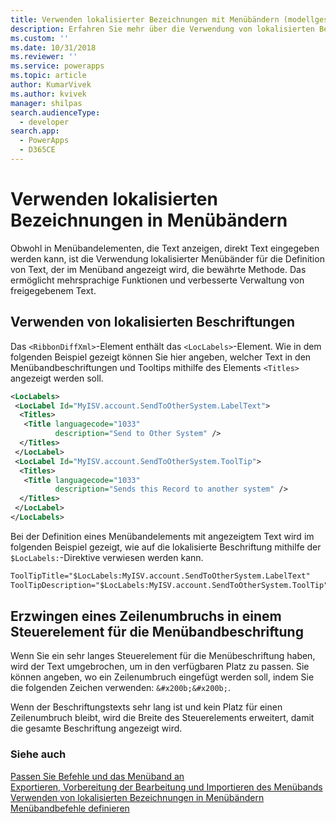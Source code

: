```yaml
---
title: Verwenden lokalisierter Bezeichnungen mit Menübändern (modellgestützte Apps) | Microsoft Docs
description: Erfahren Sie mehr über die Verwendung von lokalisierten Beschriftungen in Menübändern.
ms.custom: ''
ms.date: 10/31/2018
ms.reviewer: ''
ms.service: powerapps
ms.topic: article
author: KumarVivek
ms.author: kvivek
manager: shilpas
search.audienceType:
  - developer
search.app:
  - PowerApps
  - D365CE
---
```

# <a name="use-localized-labels-with-ribbons"></a>Verwenden lokalisierten Bezeichnungen in Menübändern

<!-- https://docs.microsoft.com/en-us/dynamics365/customer-engagement/developer/customize-dev/use-localized-labels-ribbons -->

Obwohl in Menübandelementen, die Text anzeigen, direkt Text eingegeben werden kann, ist die Verwendung lokalisierter Menübänder für die Definition von Text, der im Menüband angezeigt wird, die bewährte Methode. Das ermöglicht mehrsprachige Funktionen und verbesserte Verwaltung von freigegebenem Text.  
  
## <a name="using-localized-labels"></a>Verwenden von lokalisierten Beschriftungen  
 Das `<RibbonDiffXml>`-Element enthält das `<LocLabels>`-Element. Wie in dem folgenden Beispiel gezeigt können Sie hier angeben, welcher Text in den Menübandbeschriftungen und Tooltips mithilfe des Elements `<Titles>` angezeigt werden soll.  
  
```xml  
<LocLabels>  
 <LocLabel Id="MyISV.account.SendToOtherSystem.LabelText">  
  <Titles>  
   <Title languagecode="1033"  
          description="Send to Other System" />  
  </Titles>  
 </LocLabel>  
 <LocLabel Id="MyISV.account.SendToOtherSystem.ToolTip">  
  <Titles>  
   <Title languagecode="1033"  
          description="Sends this Record to another system" />  
  </Titles>  
 </LocLabel>  
</LocLabels>  
```  
  
 Bei der Definition eines Menübandelements mit angezeigtem Text wird im folgenden Beispiel gezeigt, wie auf die lokalisierte Beschriftung mithilfe der `$LocLabels:`-Direktive verwiesen werden kann.  
  
```xml  
ToolTipTitle="$LocLabels:MyISV.account.SendToOtherSystem.LabelText"  
ToolTipDescription="$LocLabels:MyISV.account.SendToOtherSystem.ToolTip"  
```  
  
## <a name="force-a-line-break-in-a-ribbon-control-label"></a>Erzwingen eines Zeilenumbruchs in einem Steuerelement für die Menübandbeschriftung  
 Wenn Sie ein sehr langes Steuerelement für die Menübeschriftung haben, wird der Text umgebrochen, um in den verfügbaren Platz zu passen. Sie können angeben, wo ein Zeilenumbruch eingefügt werden soll, indem Sie die folgenden Zeichen verwenden: `&#x200b;&#x200b;`.  
  
 Wenn der Beschriftungstexts sehr lang ist und kein Platz für einen Zeilenumbruch bleibt, wird die Breite des Steuerelements erweitert, damit die gesamte Beschriftung angezeigt wird.  
  
### <a name="see-also"></a>Siehe auch  
 [Passen Sie Befehle und das Menüband an](customize-commands-ribbon.md)   
 [Exportieren, Vorbereitung der Bearbeitung und Importieren des Menübands](export-prepare-edit-import-ribbon.md)   
 [Verwenden von lokalisierten Bezeichnungen in Menübändern](use-localized-labels-ribbons.md)   
 [Menübandbefehle definieren](define-ribbon-commands.md)
